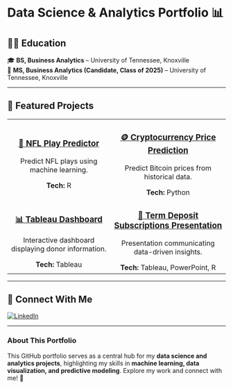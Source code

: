 # **Data Science & Analytics Portfolio** 📊  

## **👨‍🎓 Education**
🎓 **BS, Business Analytics** – University of Tennessee, Knoxville  
📖 **MS, Business Analytics (Candidate, Class of 2025)** – University of Tennessee, Knoxville  

---

## **📂 Featured Projects**

<table>
  <tr>
    <td align="center">
      <h3><a href="https://github.com/DunnAnalytics/NFLBigData">🏈 NFL Play Predictor</a></h3>
      <p>Predict NFL plays using machine learning.</p>
      <strong>Tech:</strong> R  
    </td>
    <td align="center">
      <h3><a href="https://github.com/DunnAnalytics/Crypto-price-prediction/tree/main">🪙 Cryptocurrency Price Prediction</a></h3>
      <p>Predict Bitcoin prices from historical data.</p>
      <strong>Tech:</strong> Python  
    </td>
  </tr>
  <tr>
    <td align="center">
      <h3><a href="https://public.tableau.com/shared/3WJSQN93H?:display_count=n&:origin=viz_share_link">📊 Tableau Dashboard</a></h3>
      <p>Interactive dashboard displaying donor information.</p>
      <strong>Tech:</strong> Tableau  
    </td>
    <td align="center">
      <h3><a href="https://github.com/DunnAnalytics/CorporatePartnersPres/tree/main">📑 Term Deposit Subscriptions Presentation</a></h3>
      <p>Presentation communicating data-driven insights.</p>
      <strong>Tech:</strong> Tableau, PowerPoint, R  
    </td>
  </tr>
</table>

---

## **🔗 Connect With Me**  

<a href="https://www.linkedin.com/in/ashtondunn/" target="_blank">
  <img src="https://img.shields.io/badge/LinkedIn-0077B5?style=for-the-badge&logo=linkedin&logoColor=white" alt="LinkedIn">
</a>

---

### **About This Portfolio**  
This GitHub portfolio serves as a central hub for my **data science and analytics projects**, highlighting my skills in **machine learning, data visualization, and predictive modeling**. Explore my work and connect with me! 🚀

